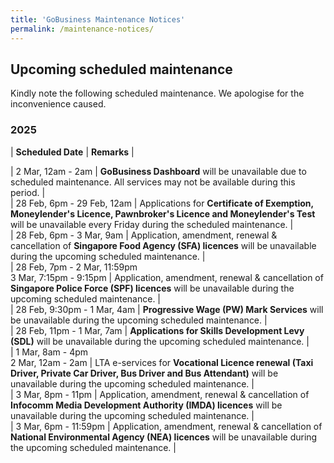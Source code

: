 ```yaml
---
title: 'GoBusiness Maintenance Notices'
permalink: /maintenance-notices/
---
```


## Upcoming scheduled maintenance

Kindly note the following scheduled maintenance. We apologise for the inconvenience caused. 


### 2025 

| **Scheduled Date** | **Remarks** |  


| 2 Mar, 12am - 2am | **GoBusiness Dashboard** will be unavailable due to scheduled maintenance. All services may not be available during this period. |        
| 28 Feb, 6pm - 29 Feb, 12am | Applications for **Certificate of Exemption, Moneylender's Licence, Pawnbroker's Licence and Moneylender's Test** will be unavailable every Friday during the scheduled maintenance. |       
| 28 Feb, 6pm - 3 Mar, 9am | Application, amendment, renewal & cancellation of **Singapore Food Agency (SFA) licences** will be unavailable during the upcoming scheduled maintenance. |     
| 28 Feb, 7pm - 2 Mar, 11:59pm<br>3 Mar, 7:15pm - 9:15pm | Application, amendment, renewal & cancellation of **Singapore Police Force (SPF) licences** will be unavailable during the upcoming scheduled maintenance. |    
| 28 Feb, 9:30pm - 1 Mar, 4am | **Progressive Wage (PW) Mark Services** will be unavailable during the upcoming scheduled maintenance. |     
| 28 Feb, 11pm - 1 Mar, 7am | **Applications for Skills Development Levy (SDL)** will be unavailable during the upcoming scheduled maintenance. |      
| 1 Mar, 8am - 4pm<br>2 Mar, 12am - 2am | LTA e-services for **Vocational Licence renewal (Taxi Driver, Private Car Driver, Bus Driver and Bus Attendant)** will be unavailable during the upcoming scheduled maintenance. |    
| 3 Mar, 8pm - 11pm | Application, amendment, renewal & cancellation of **Infocomm Media Development Authority (IMDA) licences** will be unavailable during the upcoming scheduled maintenance. |   
| 3 Mar, 6pm - 11:59pm | Application, amendment, renewal & cancellation of **National Environmental Agency (NEA) licences** will be unavailable during the upcoming scheduled maintenance. |       



<script src="/jquery/jquery.min.js"></script> <script src="/jquery/resize-tables.js"></script>
